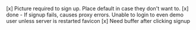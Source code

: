 [x] Picture required to sign up. Place default in case they don't want to.
[x] done - If signup fails, causes proxy errors. Unable to login to even demo user unless server is restarted
favicon
[x] Need buffer after clicking signup